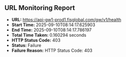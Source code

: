 ## URL Monitoring Report

- **URL:** https://api-gw1-prod1.fisglobal.com/gw/v1/health
- **Start Time:** 2025-09-10T08:14:17.625903
- **End Time:** 2025-09-10T08:14:17.786197
- **Total Time Taken:** 0.160294 seconds
- **HTTP Status Code:** 403
- **Status:** Failure
- **Failure Reason:** HTTP Status Code: 403
